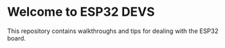 # Welcome to ESP32 DEVS

This repository contains walkthroughs and tips for dealing with the ESP32 board.
